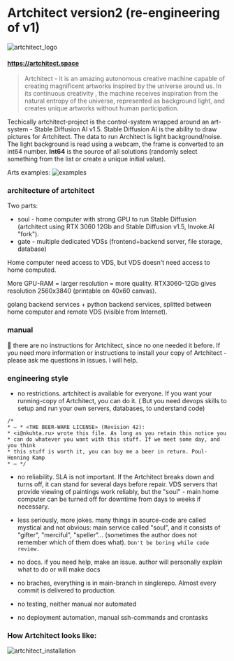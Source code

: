 # Artchitect version2 (re-engineering of v1)

![artchitect_logo](https://github.com/artchitector/artchitect2/blob/main/files/images/logo_anim_92.gif)

#### https://artchitect.space

> Artchitect - it is an amazing autonomous creative machine capable of creating magnificent artworks inspired by the
> universe around us. In its continuous creativity , the machine receives inspiration from the natural entropy of the
> universe, represented as background light, and creates unique artworks without human participation.

Techically artchitect-project is the control-system wrapped around an art-system - Stable Diffusion AI v1.5. Stable
Diffusion AI is the ability to draw pictures for Artchitect.
The data to run Architect is light background/noise. The light background is read using a webcam, the frame is converted
to an int64 number. **Int64** is the source of all solutions (randomly select something from the list or create a unique
initial value).

Arts examples:
![examples](https://github.com/artchitector/artchitect2/blob/main/files/images/description_five.jpg)

### architecture of artchitect

Two parts:

- soul - home computer with strong GPU to run Stable
  Diffusion (artchitect using RTX 3060 12Gb and Stable Diffusion v1.5, Invoke.AI "fork").
- gate - multiple dedicated VDSs (frontend+backend server, file storage, database)

Home computer need access to VDS, but VDS doesn't need access to home computed.

More GPU-RAM = larger resolution = more quality. RTX3060-12Gb gives resolution 2560x3840 (printable on 40x60 canvas).

golang backend services + python backend services, splitted between home computer and remote VDS (visible from
Internet).

### manual

🤝 there are no instructions for Artchitect, since no one needed it before.
If you need more information or instructions to install your copy of Artchitect - please ask me questions in issues. I
will help.

### engineering style

- no restrictions. artchitect is available for everyone. If you want your running-copy of
  Artchitect, you can do it. (
  But you need devops skills to
  setup and run your own servers, databases, to understand code)

```
/*
* — * «THE BEER-WARE LICENSE» (Revision 42):
* <i@nkuhta.ru> wrote this file. As long as you retain this notice you
* can do whatever you want with this stuff. If we meet some day, and you think
* this stuff is worth it, you can buy me a beer in return. Poul-Henning Kamp
* — */
```

- no reliability. SLA is not important. If the Artchitect breaks down and turns off, it can stand for
  several days
  before repair. VDS servers that provide viewing of paintings work reliably, but the "soul" - main home computer can
  be turned off for downtime from days to weeks if necessary.

- less seriously, more jokes. many things in source-code are called mystical and not obvious: main
  service called "soul", and it consists of "gifter", "merciful", "speller"... (sometimes the author does not remember
  which of them does what). `Don't be boring while code review.`

- no docs. if you need help, make an issue. author will personally explain what to do or will make docs

- no braches, everything is in main-branch in singlerepo. Almost every commit is delivered to production.

- no testing, neither manual nor automated

- no deployment automation, manual ssh-commands and crontasks

### How Artchitect looks like:

![artchitect_installation](https://github.com/artchitector/artchitect2/blob/main/files/images/artchitect_hardware.jpg)